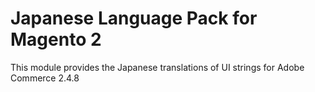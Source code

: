 # Japanese Language Pack for Magento 2
This module provides the Japanese translations of UI strings for Adobe Commerce 2.4.8
